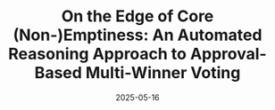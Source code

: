 ---
title: "On the Edge of Core (Non-)Emptiness: An Automated Reasoning Approach to Approval-Based Multi-Winner Voting"
collection: publications
# permalink: /publication/2023-08-19-The-Computational-Complexity-of-Single-Player-Imperfect-Recall-Games
# permalink: '/files/paper11.pdf' #../files/paper11.pdf #../files/preservinggametrafos.pdf #/files/paper1.pdf 
# filelink: '/files/empty.pdf' 
# excerpt: 'This paper is about the number 1. The number 2 is left for future work.'
date: 2025-05-16
authors: 'Ratip Emin Berker<sup>==</sup>, Emanuel Tewolde<sup>==</sup>, Vincent Conitzer, Mingyu Guo, Marijn Heule, Lirong Xia'
# status: 'Published in'
# venue: 'Association for the Advancement of Artificial Intelligence (AAAI) 2025'
# distinction: '<b>Oral</b> (Top 4.6%)'
# award: '<i class="fas fa-award"></i> <b> Best Poster Award </b> (Competing with 674 posters)'
# paperurl: 'https://www.ijcai.org/proceedings/2023/321'
# arxivurl:  'https://arxiv.org/abs/2505.19212'
#slidesurl: 'https://arxiv.org/abs/2111.00076'
# videourl: 'https://youtu.be/X7eEPIJ3dV8'
#citation: 'Your Name, You. (2009). &quot;Paper Title Number 1.&quot; <i>Journal 1</i>. 1(1).'
# image: '/images/dblpicon.png'

#<a href=" ../files/CV_Emanuel_Tewolde_26_04_23.pdf " target="_blank"  rel="noopener noreferrer" style="text-decoration: none">CV</a>, Bla bla, <a href=" ../files/paper1.pdf " target="_blank"  rel="noopener noreferrer" style="text-decoration: none">paper1</a>, Bla bla, <a href=" ../files/preservinggametrafos.pdf " target="_blank"  rel="noopener noreferrer" style="text-decoration: none">GEB23preprint</a> 
---